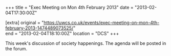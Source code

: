 +++
title = "Exec Meeting on Mon 4th February 2013"
date = "2013-02-04T17:30:00Z"

[extra]
original = "https://uwcs.co.uk/events/exec-meeting-on-mon-4th-february-2013-1474489073525/"    
end = "2013-02-04T18:10:00Z"
location = "DCS"
+++

This week's discussion of society happenings. The agenda will be posted in the forum.

